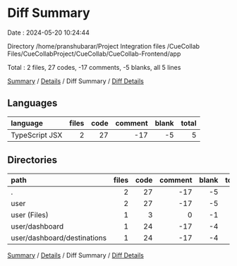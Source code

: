 # Diff Summary

Date : 2024-05-20 10:24:44

Directory /home/pranshubarar/Project Integration files /CueCollab Files/CueCollabProject/CueCollab/CueCollab-Frontend/app

Total : 2 files,  27 codes, -17 comments, -5 blanks, all 5 lines

[Summary](results.md) / [Details](details.md) / Diff Summary / [Diff Details](diff-details.md)

## Languages
| language | files | code | comment | blank | total |
| :--- | ---: | ---: | ---: | ---: | ---: |
| TypeScript JSX | 2 | 27 | -17 | -5 | 5 |

## Directories
| path | files | code | comment | blank | total |
| :--- | ---: | ---: | ---: | ---: | ---: |
| . | 2 | 27 | -17 | -5 | 5 |
| user | 2 | 27 | -17 | -5 | 5 |
| user (Files) | 1 | 3 | 0 | -1 | 2 |
| user/dashboard | 1 | 24 | -17 | -4 | 3 |
| user/dashboard/destinations | 1 | 24 | -17 | -4 | 3 |

[Summary](results.md) / [Details](details.md) / Diff Summary / [Diff Details](diff-details.md)